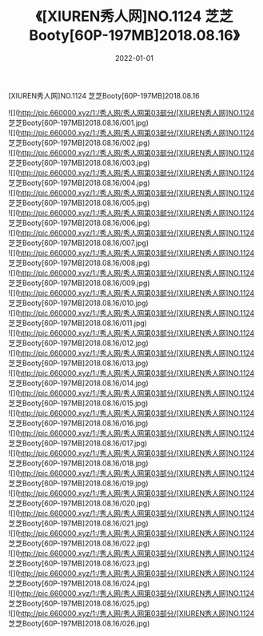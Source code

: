 ﻿---
layout: post
title:  《[XIUREN秀人网]NO.1124 芝芝Booty[60P-197MB]2018.08.16》
date:   2022-01-01
img: http://pic.660000.xyz/1:/秀人网/秀人网第03部分/[XIUREN秀人网]NO.1124 芝芝Booty[60P-197MB]2018.08.16/000.jpg
categories: [美女, 清纯, 唯美]
---

[XIUREN秀人网]NO.1124 芝芝Booty[60P-197MB]2018.08.16

 ![](http://pic.660000.xyz/1:/秀人网/秀人网第03部分/[XIUREN秀人网]NO.1124 芝芝Booty[60P-197MB]2018.08.16/001.jpg) <br>![](http://pic.660000.xyz/1:/秀人网/秀人网第03部分/[XIUREN秀人网]NO.1124 芝芝Booty[60P-197MB]2018.08.16/002.jpg) <br>![](http://pic.660000.xyz/1:/秀人网/秀人网第03部分/[XIUREN秀人网]NO.1124 芝芝Booty[60P-197MB]2018.08.16/003.jpg) <br>![](http://pic.660000.xyz/1:/秀人网/秀人网第03部分/[XIUREN秀人网]NO.1124 芝芝Booty[60P-197MB]2018.08.16/004.jpg) <br>![](http://pic.660000.xyz/1:/秀人网/秀人网第03部分/[XIUREN秀人网]NO.1124 芝芝Booty[60P-197MB]2018.08.16/005.jpg) <br>![](http://pic.660000.xyz/1:/秀人网/秀人网第03部分/[XIUREN秀人网]NO.1124 芝芝Booty[60P-197MB]2018.08.16/006.jpg) <br>![](http://pic.660000.xyz/1:/秀人网/秀人网第03部分/[XIUREN秀人网]NO.1124 芝芝Booty[60P-197MB]2018.08.16/007.jpg) <br>![](http://pic.660000.xyz/1:/秀人网/秀人网第03部分/[XIUREN秀人网]NO.1124 芝芝Booty[60P-197MB]2018.08.16/008.jpg) <br>![](http://pic.660000.xyz/1:/秀人网/秀人网第03部分/[XIUREN秀人网]NO.1124 芝芝Booty[60P-197MB]2018.08.16/009.jpg) <br>![](http://pic.660000.xyz/1:/秀人网/秀人网第03部分/[XIUREN秀人网]NO.1124 芝芝Booty[60P-197MB]2018.08.16/010.jpg) <br>![](http://pic.660000.xyz/1:/秀人网/秀人网第03部分/[XIUREN秀人网]NO.1124 芝芝Booty[60P-197MB]2018.08.16/011.jpg) <br>![](http://pic.660000.xyz/1:/秀人网/秀人网第03部分/[XIUREN秀人网]NO.1124 芝芝Booty[60P-197MB]2018.08.16/012.jpg) <br>![](http://pic.660000.xyz/1:/秀人网/秀人网第03部分/[XIUREN秀人网]NO.1124 芝芝Booty[60P-197MB]2018.08.16/013.jpg) <br>![](http://pic.660000.xyz/1:/秀人网/秀人网第03部分/[XIUREN秀人网]NO.1124 芝芝Booty[60P-197MB]2018.08.16/014.jpg) <br>![](http://pic.660000.xyz/1:/秀人网/秀人网第03部分/[XIUREN秀人网]NO.1124 芝芝Booty[60P-197MB]2018.08.16/015.jpg) <br>![](http://pic.660000.xyz/1:/秀人网/秀人网第03部分/[XIUREN秀人网]NO.1124 芝芝Booty[60P-197MB]2018.08.16/016.jpg) <br>![](http://pic.660000.xyz/1:/秀人网/秀人网第03部分/[XIUREN秀人网]NO.1124 芝芝Booty[60P-197MB]2018.08.16/017.jpg) <br>![](http://pic.660000.xyz/1:/秀人网/秀人网第03部分/[XIUREN秀人网]NO.1124 芝芝Booty[60P-197MB]2018.08.16/018.jpg) <br>![](http://pic.660000.xyz/1:/秀人网/秀人网第03部分/[XIUREN秀人网]NO.1124 芝芝Booty[60P-197MB]2018.08.16/019.jpg) <br>![](http://pic.660000.xyz/1:/秀人网/秀人网第03部分/[XIUREN秀人网]NO.1124 芝芝Booty[60P-197MB]2018.08.16/020.jpg) <br>![](http://pic.660000.xyz/1:/秀人网/秀人网第03部分/[XIUREN秀人网]NO.1124 芝芝Booty[60P-197MB]2018.08.16/021.jpg) <br>![](http://pic.660000.xyz/1:/秀人网/秀人网第03部分/[XIUREN秀人网]NO.1124 芝芝Booty[60P-197MB]2018.08.16/022.jpg) <br>![](http://pic.660000.xyz/1:/秀人网/秀人网第03部分/[XIUREN秀人网]NO.1124 芝芝Booty[60P-197MB]2018.08.16/023.jpg) <br>![](http://pic.660000.xyz/1:/秀人网/秀人网第03部分/[XIUREN秀人网]NO.1124 芝芝Booty[60P-197MB]2018.08.16/024.jpg) <br>![](http://pic.660000.xyz/1:/秀人网/秀人网第03部分/[XIUREN秀人网]NO.1124 芝芝Booty[60P-197MB]2018.08.16/025.jpg) <br>![](http://pic.660000.xyz/1:/秀人网/秀人网第03部分/[XIUREN秀人网]NO.1124 芝芝Booty[60P-197MB]2018.08.16/026.jpg) <br>